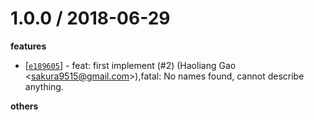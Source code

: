 
1.0.0 / 2018-06-29
==================

**features**
  * [[`e189605`](http://github.com/eggjs/egg-opentracing-zipkin/commit/e189605167ce12a6213f2eb6d66ed445dea2cfde)] - feat: first implement (#2) (Haoliang Gao <<sakura9515@gmail.com>>),fatal: No names found, cannot describe anything.

**others**
